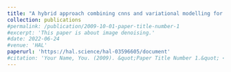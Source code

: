 ```yaml
---
title: "A hybrid approach combining cnns and variational modelling for blind image denoising"
collection: publications
#permalink: /publication/2009-10-01-paper-title-number-1
#excerpt: 'This paper is about image denoising.'
#date: 2022-06-24
#venue: 'HAL'
paperurl: 'https://hal.science/hal-03596605/document'
#citation: 'Your Name, You. (2009). &quot;Paper Title Number 1.&quot; <i>Journal 1</i>. 1(1).'
---
```





